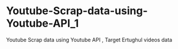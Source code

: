 # Youtube-Scrap-data-using-Youtube-API_1
Youtube Scrap data using Youtube API , Target Ertughul videos data 
